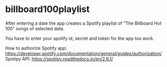 # billboard100playlist

After entering a date the app creates a Spotify playlist of "The Billboard Hot 100" songs of selected date.

You have to enter your spotify id, secret and token for the app too work.

How to authorize Spotify app:
https://developer.spotify.com/documentation/general/guides/authorization/
Spotipy API:
https://spotipy.readthedocs.io/en/2.6.1/
